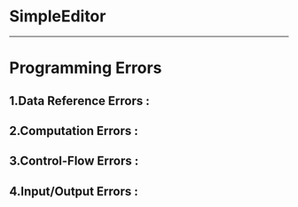 # SimpleEditor

---------
# Programming Errors

## 1.Data Reference Errors :

## 2.Computation Errors :

## 3.Control-Flow Errors :

## 4.Input/Output Errors :
